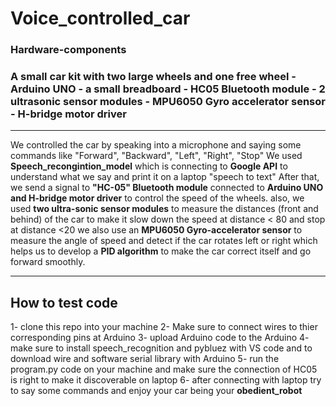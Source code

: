 ﻿# Voice_controlled_car

### Hardware-components
### A small car kit with two large wheels and one free wheel - Arduino UNO - a small breadboard - HC05 Bluetooth module - 2 ultrasonic sensor modules - MPU6050 Gyro accelerator sensor - H-bridge motor driver 
********************
We controlled the car by speaking into a microphone and saying some commands like "Forward", "Backward", "Left", "Right", "Stop"
We used **Speech_recongintion_model** which is connecting to **Google API** to understand what we say and print it on a laptop "speech to text"
After that, we send a signal to **"HC-05" Bluetooth module** connected to **Arduino UNO and H-bridge motor driver** to control the speed of the wheels.
also, we used **two ultra-sonic sensor modules** to measure the distances (front and behind) of the car to make it slow down the speed at distance < 80 and stop at distance <20
we also use an **MPU6050 Gyro-accelerator sensor** to measure the angle of speed and detect if the car rotates left or right which helps us to develop a **PID algorithm** to make the car correct itself and go forward smoothly.
*****************************
## How to test code
1- clone this repo into your machine
2- Make sure to connect wires to thier corresponding pins at Arduino
3- upload Arduino code to the Arduino
4- make sure to install speech_recognition and pybluez with VS code and to download wire and software serial library with Arduino
5- run the program.py code on your machine and make sure the connection of HC05 is right to make it discoverable on laptop
6- after connecting with laptop try to say some commands and enjoy your car being your  **obedient_robot**
